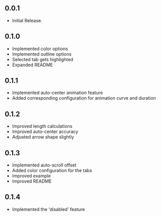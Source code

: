 ## 0.0.1

* Initial Release.

## 0.1.0

* Implemented color options
* Implemented outline options
* Selected tab gets highlighted
* Expanded README

## 0.1.1

* Implemented auto-center animation feature
* Added corresponding configuration for animation curve and duration

## 0.1.2

* Improved length calculations
* Improved auto-center accuracy
* Adjusted arrow shape slightly

## 0.1.3

* Implemented auto-scroll offset
* Added color configuration for the tabs
* Improved example
* Improved README

## 0.1.4

* Implemented the 'disabled' feature

